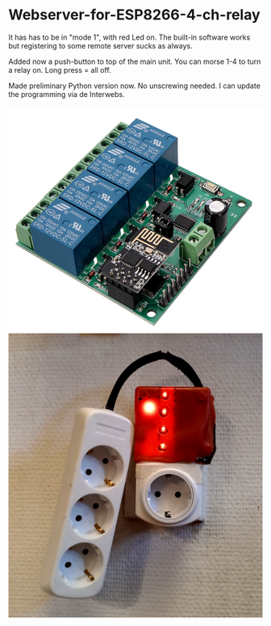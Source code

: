 # Webserver-for-ESP8266-4-ch-relay

It has has to be in "mode 1", with red Led on.  The built-in software works but registering to some remote server sucks as always.

Added now a push-button to top of the main unit. You can morse 1-4 to turn a relay on. Long press = all off.

Made preliminary Python version now. No unscrewing needed. I can update the programming via de Interwebs.

<img src=kuva.png>

<img src=topseli.png>
